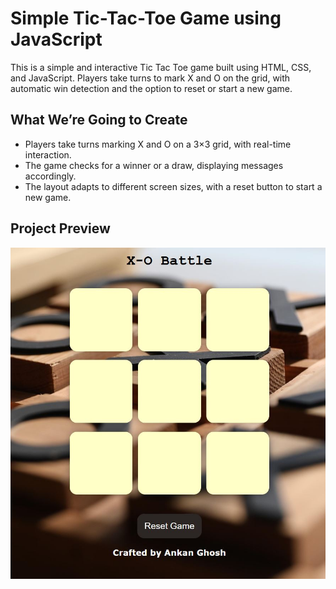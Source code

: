 # Simple Tic-Tac-Toe Game using JavaScript
This is a simple and interactive Tic Tac Toe game built using HTML, CSS, and JavaScript. Players take turns to mark X and O on the grid, with automatic win detection and the option to reset or start a new game.

## What We’re Going to Create
- Players take turns marking X and O on a 3×3 grid, with real-time interaction.
- The game checks for a winner or a draw, displaying messages accordingly.
- The layout adapts to different screen sizes, with a reset button to start a new game.

## Project Preview
![Console-Tab-Example](./tic-toe.JPG)
